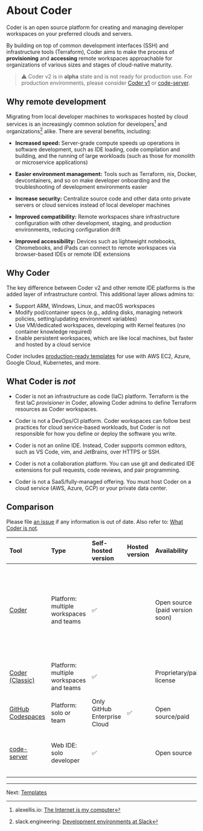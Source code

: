 # About Coder

Coder is an open source platform for creating and managing developer workspaces
on your preferred clouds and servers.

By building on top of common development interfaces (SSH) and infrastructure tools (Terraform), Coder aims to make the process of **provisioning** and **accessing** remote workspaces approachable for organizations of various sizes and stages of cloud-native maturity.

> ⚠️ Coder v2 is in **alpha** state and is not ready for production use. For
> production environments, please consider [Coder v1](https://coder.com/docs) or
> [code-server](https://github.com/cdr/code-server).

## Why remote development

Migrating from local developer machines to workspaces hosted by cloud services
is an increasingly common solution for developers[^1] and organizations[^2]
alike. There are several benefits, including:

- **Increased speed:** Server-grade compute speeds up operations in software
  development, such as IDE loading, code compilation and building, and the
  running of large workloads (such as those for monolith or microservice
  applications)

- **Easier environment management:** Tools such as Terraform, nix, Docker,
  devcontainers, and so on make developer onboarding and the troubleshooting of
  development environments easier

- **Increase security:** Centralize source code and other data onto private
  servers or cloud services instead of local developer machines

- **Improved compatibility:** Remote workspaces share infrastructure
  configuration with other development, staging, and production environments,
  reducing configuration drift

- **Improved accessibility:** Devices such as lightweight notebooks,
  Chromebooks, and iPads can connect to remote workspaces via browser-based IDEs
  or remote IDE extensions

## Why Coder

The key difference between Coder v2 and other remote IDE platforms is the added
layer of infrastructure control. This additional layer allows admins to:

- Support ARM, Windows, Linux, and macOS workspaces
- Modify pod/container specs (e.g., adding disks, managing network policies,
  setting/updating environment variables)
- Use VM/dedicated workspaces, developing with Kernel features (no container
  knowledge required)
- Enable persistent workspaces, which are like local machines, but faster and
  hosted by a cloud service

Coder includes [production-ready templates](../examples) for use with AWS EC2,
Azure, Google Cloud, Kubernetes, and more.

## What Coder is *not*

- Coder is not an infrastructure as code (IaC) platform. Terraform is the first
  IaC *provisioner* in Coder, allowing Coder admins to define Terraform
 resources as Coder workspaces.

- Coder is not a DevOps/CI platform. Coder workspaces can follow best practices
  for cloud service-based workloads, but Coder is not responsible for how you
  define or deploy the software you write.

- Coder is not an online IDE. Instead, Coder supports common editors, such as VS
  Code, vim, and JetBrains, over HTTPS or SSH.

- Coder is not a collaboration platform. You can use git and dedicated IDE
  extensions for pull requests, code reviews, and pair programming.

- Coder is not a SaaS/fully-managed offering. You must host
  Coder on a cloud service (AWS, Azure, GCP) or your private data center.

## Comparison

Please file [an issue](https://github.com/coder/coder/issues/new) if any information is out of date. Also refer to: [What Coder is not](./about.md#what-coder-is-not).


| Tool                                                        | Type                                    | Self-hosted version          | Hosted version | Availability                    | Supported platforms                                                                                                                                        |
| :---------------------------------------------------------- | :-------------------------------------- | :--------------------------- | :------------- | :------------------------------ | :--------------------------------------------------------------------------------------------------------------------------------------------------------- |
| [Coder](https://github.com/coder/coder)                     | Platform: multiple workspaces and teams | ✅                            |                | Open source (paid version soon) | All [Terraform](https://www.terraform.io/registry/providers) resources, all clouds, multi-architecture: Linux, Mac, Windows, containers, VMs, amd64, arm64 |
| [Coder (Classic)](https://coder.com/docs)                   | Platform: multiple workspaces and teams | ✅                            |                | Proprietary/paid license        | Any Kubernetes cluster: Linux Containers                                                                                                                   |
| [GitHub Codespaces](https://github.com/features/codespaces) | Platform: solo or team                  | Only GitHub Enterprise Cloud | ✅              | Open source/paid                | Linux containers                                                                                                                                           |
| [code-server](https://github.com/cdr/code-server)           | Web IDE: solo developer                 | ✅                            |                | Open source                     | Linux, Mac, Windows, containers, VMs, amd64, arm64                                                                                                         |

---

Next: [Templates](./templates.md)

[^1]: alexellis.io: [The Internet is my computer](https://blog.alexellis.io/the-internet-is-my-computer/)

[^2]: slack.engineering: [Development environments at Slack](https://slack.engineering/development-environments-at-slack)
